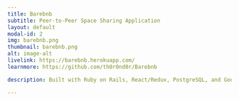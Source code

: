 ```yaml
---
title: Barebnb
subtitle: Peer-to-Peer Space Sharing Application
layout: default
modal-id: 2
img: barebnb.png
thumbnail: barebnb.png
alt: image-alt
livelink: https://barebnb.herokuapp.com/
learnmore: https://github.com/th0r0nd0r/Barebnb

description: Built with Ruby on Rails, React/Redux, PostgreSQL, and Google Maps API.  Users can find, create, book, and review spots for rent.

---
```

